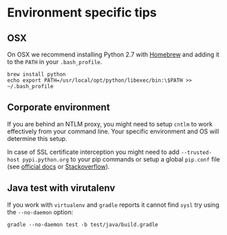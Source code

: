 Environment specific tips
=========================

OSX
---
On OSX we recommend installing Python 2.7 with [Homebrew](https://brew.sh/) and adding it to the `PATH` in your `.bash_profile`.

	brew install python
	echo export PATH=/usr/local/opt/python/libexec/bin:\$PATH >> ~/.bash_profile

Corporate environment
---------------------
If you are behind an NTLM proxy, you might need to setup `cntlm` to work effectively from your command line. Your specific environment and OS will determine this setup.

In case of SSL certificate interception you might need to add `--trusted-host pypi.python.org` to your pip commands or setup a global `pip.conf`
file (see [official docs](https://pip.pypa.io/en/stable/user_guide/#config-file) or [Stackoverflow](https://stackoverflow.com/a/46410817)).

Java test with virutalenv
-------------------------
If you work with `virtualenv` and `gradle` reports it cannot find `sysl` try using the `--no-daemon` option:

	gradle --no-daemon test -b test/java/build.gradle

